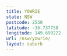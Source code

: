 ```yaml
---
title: YOWRIE
state: NSW
postcode: 2550
latitude: -36.737758
longitude: 149.699222
url: /nsw/yowrie/
layout: suburb
---
```

